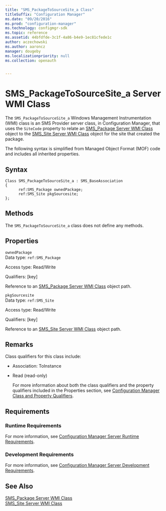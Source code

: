 ```yaml
---
title: "SMS_PackageToSourceSite_a Class"
titleSuffix: "Configuration Manager"
ms.date: "09/20/2016"
ms.prod: "configuration-manager"
ms.technology: configmgr-sdk
ms.topic: reference
ms.assetid: 44bfdfde-3c1f-4a86-b4e9-1ec81cfede1c
author: aczechowski
ms.author: aaroncz
manager: dougeby
ms.localizationpriority: null
ms.collection: openauth


---
```

# SMS_PackageToSourceSite_a Server WMI Class
The `SMS_PackageToSourceSite_a` Windows Management Instrumentation (WMI) class is an SMS Provider server class, in Configuration Manager, that uses the `SiteCode` property to relate an [SMS_Package Server WMI Class](../../../../../develop/reference/core/servers/configure/sms_package-server-wmi-class.md) object to the [SMS_Site Server WMI Class](../../../../../develop/reference/core/servers/configure/sms_site-server-wmi-class.md) object for the site that created the package.  

 The following syntax is simplified from Managed Object Format (MOF) code and includes all inherited properties.  

## Syntax  

```  
Class SMS_PackageToSourceSite_a : SMS_BaseAssociation  
{  
      ref:SMS_Package ownedPackage;  
      ref:SMS_Site pkgSourcesite;  
};  
```  

## Methods  
 The `SMS_PackageToSourceSite_a` class does not define any methods.  

## Properties  
 `ownedPackage`  
 Data type: `ref:SMS_Package`  

 Access type: Read/Write  

 Qualifiers: [key]  

 Reference to an [SMS_Package Server WMI Class](../../../../../develop/reference/core/servers/configure/sms_package-server-wmi-class.md) object path.  

 `pkgSourcesite`  
 Data type: `ref:SMS_Site`  

 Access type: Read/Write  

 Qualifiers: [key]  

 Reference to an [SMS_Site Server WMI Class](../../../../../develop/reference/core/servers/configure/sms_site-server-wmi-class.md) object path.  

## Remarks  
 Class qualifiers for this class include:  

- Association: ToInstance  

- Read (read-only)  

  For more information about both the class qualifiers and the property qualifiers included in the Properties section, see [Configuration Manager Class and Property Qualifiers](../../../../../develop/reference/misc/class-and-property-qualifiers.md).  

## Requirements  

### Runtime Requirements  
 For more information, see [Configuration Manager Server Runtime Requirements](../../../../../develop/core/reqs/server-runtime-requirements.md).  

### Development Requirements  
 For more information, see [Configuration Manager Server Development Requirements](../../../../../develop/core/reqs/server-development-requirements.md).  

## See Also  
 [SMS_Package Server WMI Class](../../../../../develop/reference/core/servers/configure/sms_package-server-wmi-class.md)   
 [SMS_Site Server WMI Class](../../../../../develop/reference/core/servers/configure/sms_site-server-wmi-class.md)
